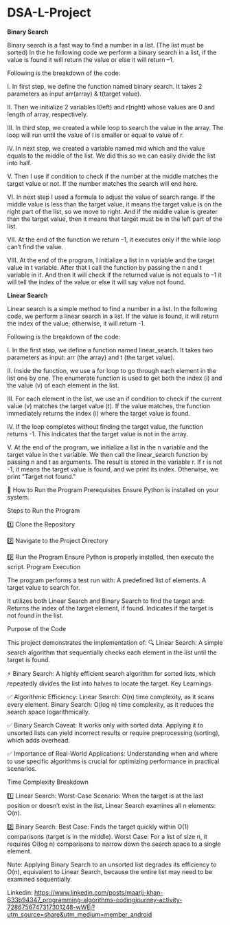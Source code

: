 # DSA-L-Project

**Binary Search**

Binary search is a fast way to find a number in a list. (The list must be sorted)
In the he following code we perform a binary search in a list, if the value is found it will return the value or else it will return –1.

Following is the breakdown of the code:

I.	In first step, we define the function named binary search. It takes 2 parameters as input arr(array) & t(target value).

II.	Then we initialize 2 variables l(left) and r(right) whose values are 0 and length of array, respectively.

III.	In third step, we created a while loop to search the value in the array. The loop will run until the value of l is smaller or equal to value of r.

IV.	In next step, we created a variable named mid which and the value equals to the middle of the list. We did this so we can easily divide the list into half.

V.	Then I use if condition to check if the number at the middle matches the target value or not. If the number matches the search will end here.

VI.	In next step I used a formula to adjust the value of search range. If the middle value is less than the target value, it means the target value is on the right part of the list, so we move to right. And if the middle value is greater than the target value, then it means that target must be in the left part of the list.

VII.	At the end of the function we return –1, it executes only if the while loop can’t find the value.

VIII.	At the end of the program, I initialize a list in n variable and the target value in t variable. After that I call the function by passing the n and t variable         in it. And then it will check if the returned value is not equals to –1 it will tell the index of the value or else it will say value not found.

**Linear Search**

Linear search is a simple method to find a number in a list.
In the following code, we perform a linear search in a list. If the value is found, it will return the index of the value; otherwise, it will return -1.

Following is the breakdown of the code:

I. In the first step, we define a function named linear_search. It takes two parameters as input: arr (the array) and t (the target value).

II. Inside the function, we use a for loop to go through each element in the list one by one.
    The enumerate function is used to get both the index (i) and the value (v) of each element in the list.

III. For each element in the list, we use an if condition to check if the current value (v) matches the target value (t).
        If the value matches, the function immediately returns the index (i) where the target value is found.

IV. If the loop completes without finding the target value, the function returns -1.
This indicates that the target value is not in the array.

V. At the end of the program, we initialize a list in the n variable and the target value in the t variable.
    We then call the linear_search function by passing n and t as arguments.
    The result is stored in the variable r.
        If r is not -1, it means the target value is found, and we print its index.
        Otherwise, we print "Target not found."

🚀 How to Run the Program
Prerequisites
    Ensure Python is installed on your system.

Steps to Run the Program

1️⃣ Clone the Repository

2️⃣ Navigate to the Project Directory

3️⃣ Run the Program
Ensure Python is properly installed, then execute the script.
Program Execution

The program performs a test run with:
    A predefined list of elements.
    A target value to search for.

It utilizes both Linear Search and Binary Search to find the target and:
    Returns the index of the target element, if found.
    Indicates if the target is not found in the list.

Purpose of the Code

This project demonstrates the implementation of:
🔍 Linear Search: A simple search algorithm that sequentially checks each element in the list until the target is found.

⚡ Binary Search: A highly efficient search algorithm for sorted lists, which repeatedly divides the list into halves to locate the target.
Key Learnings

✅ Algorithmic Efficiency:
    Linear Search: O(n) time complexity, as it scans every element.
    Binary Search: O(log n) time complexity, as it reduces the search space logarithmically.

✅ Binary Search Caveat:
    It works only with sorted data. Applying it to unsorted lists can yield incorrect results or require preprocessing (sorting), which adds overhead.

✅ Importance of Real-World Applications:
    Understanding when and where to use specific algorithms is crucial for optimizing performance in practical scenarios.

Time Complexity Breakdown

1️⃣ Linear Search:
    Worst-Case Scenario: When the target is at the last position or doesn’t exist in the list, Linear Search examines all n elements: O(n).

2️⃣ Binary Search:
    Best Case: Finds the target quickly within O(1) comparisons (target is in the middle).
    Worst Case: For a list of size n, it requires O(log n) comparisons to narrow down the search space to a single element.

Note: Applying Binary Search to an unsorted list degrades its efficiency to O(n), equivalent to Linear Search, because the entire list may need to be examined sequentially.



Linkedin: https://www.linkedin.com/posts/maarij-khan-633b94347_programming-algorithms-codingjourney-activity-7286756747317301248-wWEj?utm_source=share&utm_medium=member_android 
